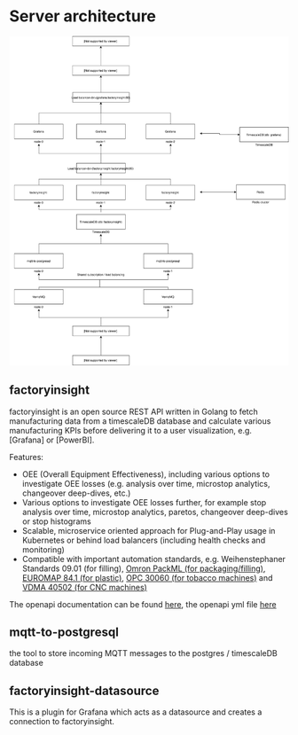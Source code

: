 # Server architecture

![](images/server_kubernetes.svg)

## factoryinsight

factoryinsight is an open source REST API written in Golang to fetch manufacturing data from a timescaleDB database and calculate various manufacturing KPIs before delivering it to a user visualization, e.g. [Grafana] or [PowerBI].

Features:

- OEE (Overall Equipment Effectiveness), including various options to investigate OEE losses (e.g. analysis over time, microstop analytics, changeover deep-dives, etc.)
- Various options to investigate OEE losses further, for example stop analysis over time, microstop analytics, paretos, changeover deep-dives or stop histograms
- Scalable, microservice oriented approach for Plug-and-Play usage in Kubernetes or behind load balancers (including health checks and monitoring)
- Compatible with important automation standards, e.g. Weihenstephaner Standards 09.01 (for filling), [Omron PackML (for packaging/filling)](http://omac.org/wp-content/uploads/2016/11/PackML_Unit_Machine_Implementation_Guide-V1-00.pdf), [EUROMAP 84.1 (for plastic)](https://www.euromap.org/euromap84), [OPC 30060 (for tobacco machines)](https://reference.opcfoundation.org/v104/TMC/v100/docs/) and [VDMA 40502 (for CNC machines)](http://normung.vdma.org/viewer/-/v2article/render/32921121)

The openapi documentation can be found [here](factoryinsight/openapi/factoryinsight.md), the openapi yml file [here](factoryinsight/openapi/factoryinsight.yml)

## mqtt-to-postgresql

the tool to store incoming MQTT messages to the postgres / timescaleDB database

## factoryinsight-datasource

This is a plugin for Grafana which acts as a datasource and creates a connection to factoryinsight.